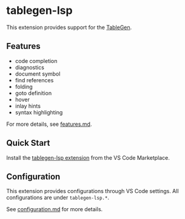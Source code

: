 # tablegen-lsp

This extension provides support for the [TableGen](https://llvm.org/docs/TableGen/index.html).

## Features

- code completion
- diagnostics
- document symbol
- find references
- folding
- goto definition
- hover
- inlay hints
- syntax highlighting

For more details, see [features.md](https://github.com/arata-nvm/tablegen-lsp/blob/master/docs/features.md).

## Quick Start

Install the [tablegen-lsp extension](https://marketplace.visualstudio.com/items?itemName=arata-nvm.tablegen-lsp) from the VS Code Marketplace.

## Configuration

This extension provides configurations through VS Code settings. All configurations are under `tablegen-lsp.*`.

See [configuration.md](https://github.com/arata-nvm/tablegen-lsp/blob/master/docs/configuration.md) for more details.

